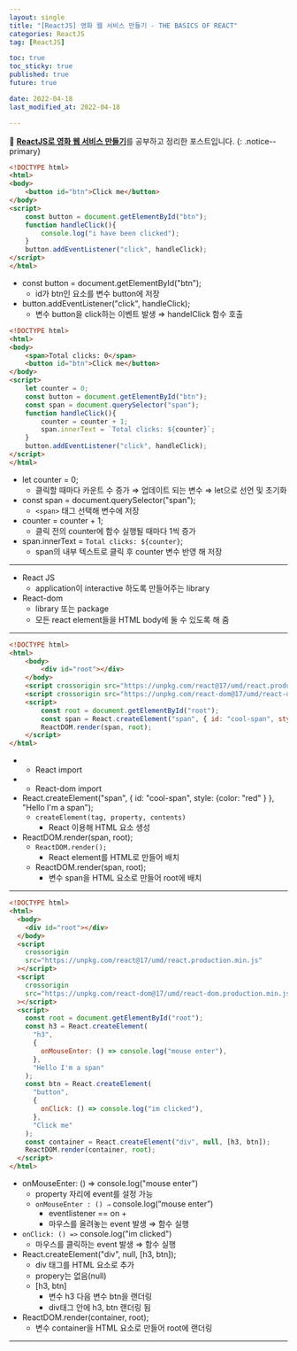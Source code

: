 ```yaml
---
layout: single
title: "[ReactJS] 영화 웹 서비스 만들기 - THE BASICS OF REACT"
categories: ReactJS
tag: [ReactJS]

toc: true
toc_sticky: true
published: true
future: true

date: 2022-04-18
last_modified_at: 2022-04-18

---
```



📄 [**ReactJS로 영화 웹 서비스 만들기**](https://nomadcoders.co/react-for-beginners)를 공부하고 정리한 포스트입니다.
{: .notice--primary}


```html
<!DOCTYPE html>
<html>
<body>
    <button id="btn">Click me</button>
</body>
<script>
    const button = document.getElementById("btn");
    function handleClick(){
        console.log("i have been clicked");
    }
    button.addEventListener("click", handleClick);
</script>
</html>
```

- const button = document.getElementById("btn");
    - id가 btn인 요소를 변수 button에 저장
- button.addEventListener("click", handleClick);
    - 변수 button을 click하는 이벤트 발생 ⇒ handelClick 함수 호출
    

```html
<!DOCTYPE html>
<html>
<body>
    <span>Total clicks: 0</span>
    <button id="btn">Click me</button>
</body>
<script>
    let counter = 0;
    const button = document.getElementById("btn");
    const span = document.querySelector("span");
    function handleClick(){
        counter = counter + 1;
        span.innerText = `Total clicks: ${counter}`;
    }
    button.addEventListener("click", handleClick);
</script>
</html>
```

- let counter = 0;
    - 클릭할 때마다 카운트 수 증가 ⇒ 업데이트 되는 변수 ⇒ let으로 선언 및 초기화
- const span = document.querySelector("span");
    - `<span>` 태그 선택해 변수에 저장
- counter = counter + 1;
    - 클릭 전의 counter에 함수 실행될 때마다 1씩 증가
- span.innerText = `Total clicks: ${counter}`;
    - span의 내부 텍스트로 클릭 후 counter 변수 반영 해 저장

---

- React JS
    - application이 interactive 하도록 만들어주는 library
- React-dom
    - library 또는 package
    - 모든 react element들을 HTML body에 둘 수 있도록 해 줌

---

```html
<!DOCTYPE html>
<html>
    <body>
        <div id="root"></div>
    </body>
    <script crossorigin src="https://unpkg.com/react@17/umd/react.production.min.js"></script>
    <script crossorigin src="https://unpkg.com/react-dom@17/umd/react-dom.production.min.js"></script>
    <script>
        const root = document.getElementById("root");
        const span = React.createElement("span", { id: "cool-span", style: {color: "red" } }, "Hello I'm a span");
        ReactDOM.render(span, root);
    </script>
</html>
```

- <script crossorigin src="https://unpkg.com/react@17/umd/react.production.min.js"></script>
    - React import
- <script crossorigin src="https://unpkg.com/react-dom@17/umd/react-dom.production.min.js"></script>
    - React-dom import
- React.createElement("span", { id: "cool-span", style: {color: "red" } }, "Hello I'm a span");
    - `createElement(tag, property, contents)`
        - React 이용해 HTML 요소 생성
- ReactDOM.render(span, root);
    - `ReactDOM.render();`
        - React element를 HTML로 만들어 배치
    - ReactDOM.render(span, root);
        - 변수 span을 HTML 요소로 만들어 root에 배치


---

```html
<!DOCTYPE html>
<html>
  <body>
    <div id="root"></div>
  </body>
  <script
    crossorigin
    src="https://unpkg.com/react@17/umd/react.production.min.js"
  ></script>
  <script
    crossorigin
    src="https://unpkg.com/react-dom@17/umd/react-dom.production.min.js"
  ></script>
  <script>
    const root = document.getElementById("root");
    const h3 = React.createElement(
      "h3",
      {
        onMouseEnter: () => console.log("mouse enter"),
      },
      "Hello I'm a span"
    );
    const btn = React.createElement(
      "button",
      {
        onClick: () => console.log("im clicked"),
      },
      "Click me"
    );
    const container = React.createElement("div", null, [h3, btn]);
    ReactDOM.render(container, root);
  </script>
</html>
```

- onMouseEnter: () => console.log("mouse enter")
    - property 자리에 event를 설정 가능
    - `onMouseEnter : () ⇒` console.log(”mouse enter”)
        - eventlistener == on +
        - 마우스를 올려놓는 event 발생 ⇒ 함수 실행
- `onClick: () =>` console.log("im clicked")
    - 마우스를 클릭하는 event 발생 ⇒ 함수 실행
- React.createElement("div", null, [h3, btn]);
    - div 태그를 HTML 요소로 추가
    - propery는 없음(null)
    - [h3, btn]
        - 변수 h3 다음 변수 btn을 랜더링
        - div태그 안에 h3, btn 랜더링 됨
- ReactDOM.render(container, root);
    - 변수 container을 HTML 요소로 만들어 root에 랜더링

---
